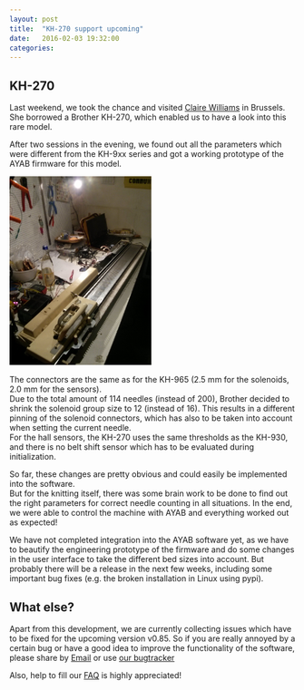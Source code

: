 ```yaml
---
layout: post
title:  "KH-270 support upcoming"
date:   2016-02-03 19:32:00
categories:
---
```


## KH-270

Last weekend, we took the chance and visited [Claire Williams](https://xxxclairewilliamsxxx.wordpress.com)
in Brussels. She borrowed a Brother KH-270, which enabled us to have a look into this
rare model.

After two sessions in the evening, we found out all the parameters which were
different from the KH-9xx series and got a working prototype of the AYAB firmware
for this model.

<img src="/assets/posts/kh270_bxl.jpg" width="250">

The connectors are the same as for the  KH-965 (2.5 mm for the solenoids, 2.0 mm for the sensors).<br>
Due to the total amount of 114 needles (instead of 200), Brother decided
to shrink the solenoid group size to 12 (instead of 16). This results in a different pinning of the
solenoid connectors, which has also to be taken into account when setting the current needle.<br>
For the hall sensors, the KH-270 uses the same thresholds as the KH-930, and there is no
belt shift sensor which has to be evaluated during initialization.

So far, these changes are pretty obvious and could easily be implemented into the software.<br>
But for the knitting itself, there was some brain work to be done to find out the
right parameters for correct needle counting in all situations. In the end, we were able
to control the machine with AYAB and everything worked out as expected!

We have not completed integration into the AYAB software yet, as we have to beautify the
engineering prototype of the firmware and do some changes in the user
interface to take the different bed sizes into account.
But probably there will be a release in the next few weeks, including some important
bug fixes (e.g. the broken installation in Linux using pypi).

## What else?

Apart from this development, we are currently collecting issues which have to be fixed
for the upcoming version v0.85. So if you are really annoyed by a certain bug or
have a good idea to improve the functionality of the software, please share
by [Email](mailto:info@ayab-knitting.com) or use [our bugtracker](https://bitbucket.org/chris007de/ayab-apparat/issues?status=new&status=open)

Also, help to fill our [FAQ](/faq) is highly appreciated!
